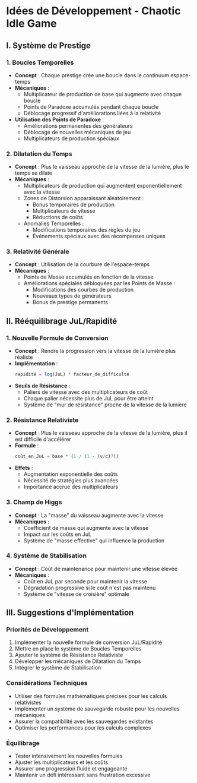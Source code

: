 # Idées de Développement - Chaotic Idle Game

## I. Système de Prestige

### 1. Boucles Temporelles
- **Concept** : Chaque prestige crée une boucle dans le continuum espace-temps
- **Mécaniques** :
  - Multiplicateur de production de base qui augmente avec chaque boucle
  - Points de Paradoxe accumulés pendant chaque boucle
  - Déblocage progressif d'améliorations liées à la relativité
- **Utilisation des Points de Paradoxe** :
  - Améliorations permanentes des générateurs
  - Déblocage de nouvelles mécaniques de jeu
  - Multiplicateurs de production spéciaux

### 2. Dilatation du Temps
- **Concept** : Plus le vaisseau approche de la vitesse de la lumière, plus le temps se dilate
- **Mécaniques** :
  - Multiplicateurs de production qui augmentent exponentiellement avec la vitesse
  - Zones de Distorsion apparaissant aléatoirement :
    - Bonus temporaires de production
    - Multiplicateurs de vitesse
    - Réductions de coûts
  - Anomalies Temporelles :
    - Modifications temporaires des règles du jeu
    - Événements spéciaux avec des récompenses uniques

### 3. Relativité Générale
- **Concept** : Utilisation de la courbure de l'espace-temps
- **Mécaniques** :
  - Points de Masse accumulés en fonction de la vitesse
  - Améliorations spéciales débloquées par les Points de Masse :
    - Modifications des courbes de production
    - Nouveaux types de générateurs
    - Bonus de prestige permanents

## II. Rééquilibrage JuL/Rapidité

### 1. Nouvelle Formule de Conversion
- **Concept** : Rendre la progression vers la vitesse de la lumière plus réaliste
- **Implémentation** :
  ```javascript
  rapidité = log(JuL) * facteur_de_difficulté
  ```
- **Seuils de Résistance** :
  - Paliers de vitesse avec des multiplicateurs de coût
  - Chaque palier nécessite plus de JuL pour être atteint
  - Système de "mur de résistance" proche de la vitesse de la lumière

### 2. Résistance Relativiste
- **Concept** : Plus le vaisseau approche de la vitesse de la lumière, plus il est difficile d'accélérer
- **Formule** :
  ```javascript
  coût_en_JuL = base * (1 / (1 - (v/c)²))
  ```
- **Effets** :
  - Augmentation exponentielle des coûts
  - Nécessité de stratégies plus avancées
  - Importance accrue des multiplicateurs

### 3. Champ de Higgs
- **Concept** : La "masse" du vaisseau augmente avec la vitesse
- **Mécaniques** :
  - Coefficient de masse qui augmente avec la vitesse
  - Impact sur les coûts en JuL
  - Système de "masse effective" qui influence la production

### 4. Système de Stabilisation
- **Concept** : Coût de maintenance pour maintenir une vitesse élevée
- **Mécaniques** :
  - Coût en JuL par seconde pour maintenir la vitesse
  - Dégradation progressive si le coût n'est pas maintenu
  - Système de "vitesse de croisière" optimale

## III. Suggestions d'Implémentation

### Priorités de Développement
1. Implémenter la nouvelle formule de conversion JuL/Rapidité
2. Mettre en place le système de Boucles Temporelles
3. Ajouter le système de Résistance Relativiste
4. Développer les mécaniques de Dilatation du Temps
5. Intégrer le système de Stabilisation

### Considérations Techniques
- Utiliser des formules mathématiques précises pour les calculs relativistes
- Implémenter un système de sauvegarde robuste pour les nouvelles mécaniques
- Assurer la compatibilité avec les sauvegardes existantes
- Optimiser les performances pour les calculs complexes

### Équilibrage
- Tester intensivement les nouvelles formules
- Ajuster les multiplicateurs et les coûts
- Assurer une progression fluide et engageante
- Maintenir un défi intéressant sans frustration excessive 